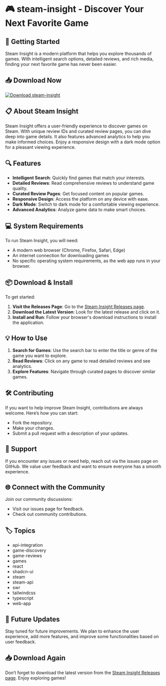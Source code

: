 # 🎮 steam-insight - Discover Your Next Favorite Game

## 🚀 Getting Started
Steam Insight is a modern platform that helps you explore thousands of games. With intelligent search options, detailed reviews, and rich media, finding your next favorite game has never been easier. 

## 📥 Download Now
[![Download steam-insight](https://img.shields.io/badge/Download-steam--insight-brightgreen)](https://github.com/nitin0882/steam-insight/releases)

## 📋 About Steam Insight
Steam Insight offers a user-friendly experience to discover games on Steam. With unique review IDs and curated review pages, you can dive deep into game details. It also features advanced analytics to help you make informed choices. Enjoy a responsive design with a dark mode option for a pleasant viewing experience.

## 🔍 Features
- **Intelligent Search**: Quickly find games that match your interests.
- **Detailed Reviews**: Read comprehensive reviews to understand game quality.
- **Curated Review Pages**: Get focused content on popular games.
- **Responsive Design**: Access the platform on any device with ease.
- **Dark Mode**: Switch to dark mode for a comfortable viewing experience.
- **Advanced Analytics**: Analyze game data to make smart choices.

## 💻 System Requirements
To run Steam Insight, you will need:
- A modern web browser (Chrome, Firefox, Safari, Edge)
- An internet connection for downloading games
- No specific operating system requirements, as the web app runs in your browser.

## 📦 Download & Install
To get started:
1. **Visit the Releases Page**: Go to the [Steam Insight Releases page](https://github.com/nitin0882/steam-insight/releases).
2. **Download the Latest Version**: Look for the latest release and click on it.
3. **Install and Run**: Follow your browser's download instructions to install the application.

## 💡 How to Use
1. **Search for Games**: Use the search bar to enter the title or genre of the game you want to explore.
2. **Read Reviews**: Click on any game to read detailed reviews and see analytics.
3. **Explore Features**: Navigate through curated pages to discover similar games.

## 🛠️ Contributing
If you want to help improve Steam Insight, contributions are always welcome. Here’s how you can start:
- Fork the repository.
- Make your changes.
- Submit a pull request with a description of your updates.

## 🤝 Support
If you encounter any issues or need help, reach out via the issues page on GitHub. We value user feedback and want to ensure everyone has a smooth experience.

## 🌐 Connect with the Community
Join our community discussions:
- Visit our issues page for feedback.
- Check out community contributions.

## 🏷️ Topics
- api-integration
- game-discovery
- game-reviews
- games
- react
- shadcn-ui
- steam
- steam-api
- swr
- tailwindcss
- typescript
- web-app

## 📅 Future Updates
Stay tuned for future improvements. We plan to enhance the user experience, add more features, and improve some functionalities based on user feedback.

## 📥 Download Again
Don’t forget to download the latest version from the [Steam Insight Releases page](https://github.com/nitin0882/steam-insight/releases). Enjoy exploring games!